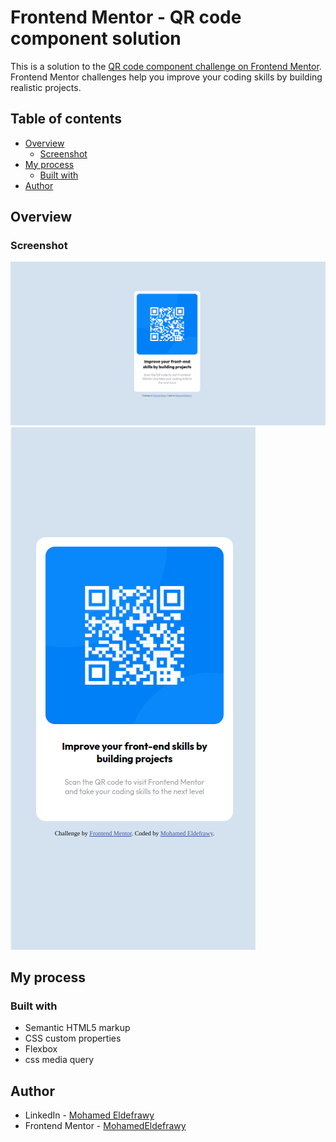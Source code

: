 # Frontend Mentor - QR code component solution

This is a solution to the [QR code component challenge on Frontend Mentor](https://www.frontendmentor.io/challenges/qr-code-component-iux_sIO_H). Frontend Mentor challenges help you improve your coding skills by building realistic projects. 

## Table of contents

- [Overview](#overview)
  - [Screenshot](#screenshot)
- [My process](#my-process)
  - [Built with](#built-with)
- [Author](#author)

## Overview

### Screenshot

![](screenshots/Desktop-view.png)
![](screenshots/mobile-view.png)

## My process

### Built with

- Semantic HTML5 markup
- CSS custom properties
- Flexbox
- css media query

## Author

- LinkedIn - [Mohamed Eldefrawy](https://www.linkedin.com/in/mohamedeldefrawy/)
- Frontend Mentor - [MohamedEldefrawy](https://www.frontendmentor.io/profile/MohamedEldefrawy)
